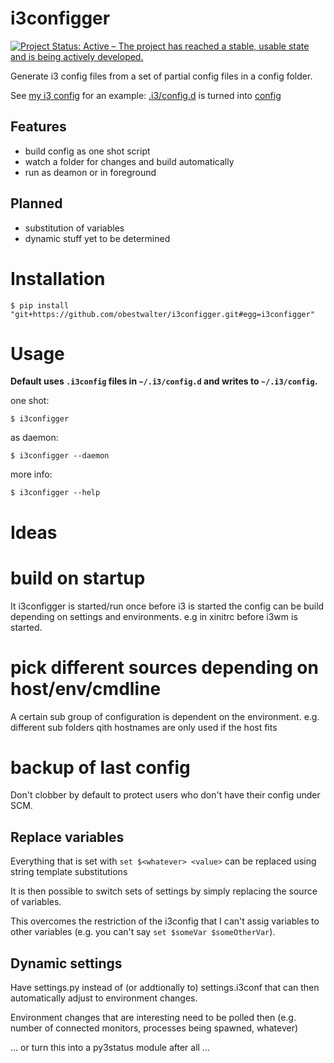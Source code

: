 # i3configger

[![Project Status: Active – The project has reached a stable, usable state and is being actively developed.](http://www.repostatus.org/badges/latest/active.svg)](http://www.repostatus.org/#active)

Generate i3 config files from a set of partial config files in a config folder.

See [my i3 config](https://github.com/obestwalter/i3config) for an example: [.i3/config.d](https://github.com/obestwalter/i3config/tree/master/config.d) is turned into [config](https://github.com/obestwalter/i3config/tree/master/config)

##  Features

* build config as one shot script
* watch a folder for changes and build automatically
* run as deamon or in foreground

##  Planned

* substitution of variables
* dynamic stuff yet to be determined

# Installation

    $ pip install "git+https://github.com/obestwalter/i3configger.git#egg=i3configger"

# Usage

**Default uses `.i3config` files in `~/.i3/config.d` and writes to `~/.i3/config`.**

one shot:

    $ i3configger

as daemon:

    $ i3configger --daemon


more info:

    $ i3configger --help

# Ideas

# build on startup

It i3configger is started/run once before i3 is started the config can be build depending on settings and environments. e.g in xinitrc before i3wm is started.

# pick different sources depending on host/env/cmdline

A certain sub group of configuration is dependent on the environment. e.g. different sub folders qith hostnames are only used if the host fits

# backup of last config

Don't clobber by default to protect users who don't have their config under SCM.

## Replace variables

Everything that is set with `set $<whatever> <value>` can be replaced using string template substitutions

It is then possible to switch sets of settings by simply replacing the source of variables.

This overcomes the restriction of the i3config that I can't assig variables to other variables (e.g. you can't say `set $someVar $someOtherVar`).

## Dynamic settings

Have settings.py instead of (or addtionally to) settings.i3conf that can then automatically adjust to environment changes.

Environment changes that are interesting need to be polled then (e.g. number of connected monitors, processes being spawned, whatever)

... or turn this into a py3status module after all ...

